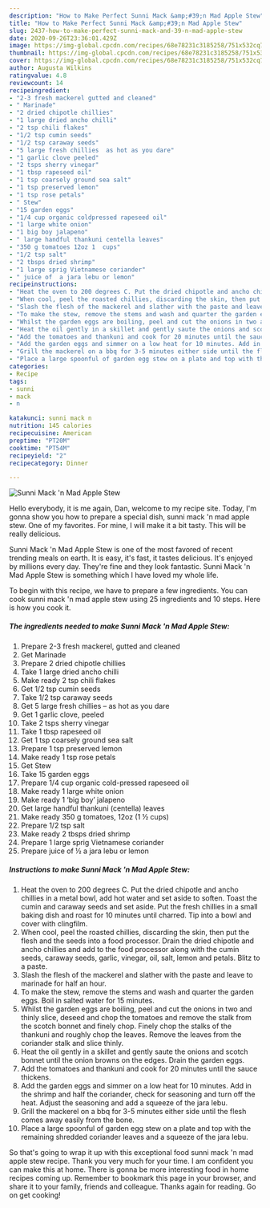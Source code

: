 ```yaml
---
description: "How to Make Perfect Sunni Mack &amp;#39;n Mad Apple Stew"
title: "How to Make Perfect Sunni Mack &amp;#39;n Mad Apple Stew"
slug: 2437-how-to-make-perfect-sunni-mack-and-39-n-mad-apple-stew
date: 2020-09-26T23:36:01.429Z
image: https://img-global.cpcdn.com/recipes/68e78231c3185258/751x532cq70/sunni-mack-n-mad-apple-stew-recipe-main-photo.jpg
thumbnail: https://img-global.cpcdn.com/recipes/68e78231c3185258/751x532cq70/sunni-mack-n-mad-apple-stew-recipe-main-photo.jpg
cover: https://img-global.cpcdn.com/recipes/68e78231c3185258/751x532cq70/sunni-mack-n-mad-apple-stew-recipe-main-photo.jpg
author: Augusta Wilkins
ratingvalue: 4.8
reviewcount: 14
recipeingredient:
- "2-3 fresh mackerel gutted and cleaned"
- " Marinade"
- "2 dried chipotle chillies"
- "1 large dried ancho chilli"
- "2 tsp chili flakes"
- "1/2 tsp cumin seeds"
- "1/2 tsp caraway seeds"
- "5 large fresh chillies  as hot as you dare"
- "1 garlic clove peeled"
- "2 tsps sherry vinegar"
- "1 tbsp rapeseed oil"
- "1 tsp coarsely ground sea salt"
- "1 tsp preserved lemon"
- "1 tsp rose petals"
- " Stew"
- "15 garden eggs"
- "1/4 cup organic coldpressed rapeseed oil"
- "1 large white onion"
- "1 big boy jalapeno"
- " large handful thankuni centella leaves"
- "350 g tomatoes 12oz 1  cups"
- "1/2 tsp salt"
- "2 tbsps dried shrimp"
- "1 large sprig Vietnamese coriander"
- " juice of  a jara lebu or lemon"
recipeinstructions:
- "Heat the oven to 200 degrees C. Put the dried chipotle and ancho chillies in a metal bowl, add hot water and set aside to soften. Toast the cumin and caraway seeds and set aside. Put the fresh chillies in a small baking dish and roast for 10 minutes until charred. Tip into a bowl and cover with clingfilm."
- "When cool, peel the roasted chillies, discarding the skin, then put the flesh and the seeds into a food processor. Drain the dried chipotle and ancho chillies and add to the food processor along with the cumin seeds, caraway seeds, garlic, vinegar, oil, salt, lemon and petals. Blitz to a paste."
- "Slash the flesh of the mackerel and slather with the paste and leave to marinade for half an hour."
- "To make the stew, remove the stems and wash and quarter the garden eggs. Boil in salted water for 15 minutes."
- "Whilst the garden eggs are boiling, peel and cut the onions in two and thinly slice, deseed and chop the tomatoes and remove the stalk from the scotch bonnet and finely chop. Finely chop the stalks of the thankuni and roughly chop the leaves. Remove the leaves from the coriander stalk and slice thinly."
- "Heat the oil gently in a skillet and gently saute the onions and scotch bonnet until the onion browns on the edges. Drain the garden eggs."
- "Add the tomatoes and thankuni and cook for 20 minutes until the sauce thickens."
- "Add the garden eggs and simmer on a low heat for 10 minutes. Add in the shrimp and half the coriander, check for seasoning and turn off the heat. Adjust the seasoning and add a squeeze of the jara lebu."
- "Grill the mackerel on a bbq for 3-5 minutes either side until the flesh comes away easily from the bone."
- "Place a large spoonful of garden egg stew on a plate and top with the remaining shredded coriander leaves and a squeeze of the jara lebu."
categories:
- Recipe
tags:
- sunni
- mack
- n

katakunci: sunni mack n 
nutrition: 145 calories
recipecuisine: American
preptime: "PT20M"
cooktime: "PT54M"
recipeyield: "2"
recipecategory: Dinner

---
```



![Sunni Mack &#39;n Mad Apple Stew](https://img-global.cpcdn.com/recipes/68e78231c3185258/751x532cq70/sunni-mack-n-mad-apple-stew-recipe-main-photo.jpg)

Hello everybody, it is me again, Dan, welcome to my recipe site. Today, I'm gonna show you how to prepare a special dish, sunni mack &#39;n mad apple stew. One of my favorites. For mine, I will make it a bit tasty. This will be really delicious.

Sunni Mack &#39;n Mad Apple Stew is one of the most favored of recent trending meals on earth. It is easy, it's fast, it tastes delicious. It's enjoyed by millions every day. They're fine and they look fantastic. Sunni Mack &#39;n Mad Apple Stew is something which I have loved my whole life.




To begin with this recipe, we have to prepare a few ingredients. You can cook sunni mack &#39;n mad apple stew using 25 ingredients and 10 steps. Here is how you cook it.

<!--inarticleads1-->

##### The ingredients needed to make Sunni Mack &#39;n Mad Apple Stew:

1. Prepare 2-3 fresh mackerel, gutted and cleaned
1. Get  Marinade
1. Prepare 2 dried chipotle chillies
1. Take 1 large dried ancho chilli
1. Make ready 2 tsp chili flakes
1. Get 1/2 tsp cumin seeds
1. Take 1/2 tsp caraway seeds
1. Get 5 large fresh chillies – as hot as you dare
1. Get 1 garlic clove, peeled
1. Take 2 tsps sherry vinegar
1. Take 1 tbsp rapeseed oil
1. Get 1 tsp coarsely ground sea salt
1. Prepare 1 tsp preserved lemon
1. Make ready 1 tsp rose petals
1. Get  Stew
1. Take 15 garden eggs
1. Prepare 1/4 cup organic cold-pressed rapeseed oil
1. Make ready 1 large white onion
1. Make ready 1 ‘big boy’ jalapeno
1. Get  large handful thankuni (centella) leaves
1. Make ready 350 g tomatoes, 12oz (1 ½ cups)
1. Prepare 1/2 tsp salt
1. Make ready 2 tbsps dried shrimp
1. Prepare 1 large sprig Vietnamese coriander
1. Prepare  juice of ½ a jara lebu or lemon




<!--inarticleads2-->

##### Instructions to make Sunni Mack &#39;n Mad Apple Stew:

1. Heat the oven to 200 degrees C. Put the dried chipotle and ancho chillies in a metal bowl, add hot water and set aside to soften. Toast the cumin and caraway seeds and set aside. Put the fresh chillies in a small baking dish and roast for 10 minutes until charred. Tip into a bowl and cover with clingfilm.
1. When cool, peel the roasted chillies, discarding the skin, then put the flesh and the seeds into a food processor. Drain the dried chipotle and ancho chillies and add to the food processor along with the cumin seeds, caraway seeds, garlic, vinegar, oil, salt, lemon and petals. Blitz to a paste.
1. Slash the flesh of the mackerel and slather with the paste and leave to marinade for half an hour.
1. To make the stew, remove the stems and wash and quarter the garden eggs. Boil in salted water for 15 minutes.
1. Whilst the garden eggs are boiling, peel and cut the onions in two and thinly slice, deseed and chop the tomatoes and remove the stalk from the scotch bonnet and finely chop. Finely chop the stalks of the thankuni and roughly chop the leaves. Remove the leaves from the coriander stalk and slice thinly.
1. Heat the oil gently in a skillet and gently saute the onions and scotch bonnet until the onion browns on the edges. Drain the garden eggs.
1. Add the tomatoes and thankuni and cook for 20 minutes until the sauce thickens.
1. Add the garden eggs and simmer on a low heat for 10 minutes. Add in the shrimp and half the coriander, check for seasoning and turn off the heat. Adjust the seasoning and add a squeeze of the jara lebu.
1. Grill the mackerel on a bbq for 3-5 minutes either side until the flesh comes away easily from the bone.
1. Place a large spoonful of garden egg stew on a plate and top with the remaining shredded coriander leaves and a squeeze of the jara lebu.




So that's going to wrap it up with this exceptional food sunni mack &#39;n mad apple stew recipe. Thank you very much for your time. I am confident you can make this at home. There is gonna be more interesting food in home recipes coming up. Remember to bookmark this page in your browser, and share it to your family, friends and colleague. Thanks again for reading. Go on get cooking!
